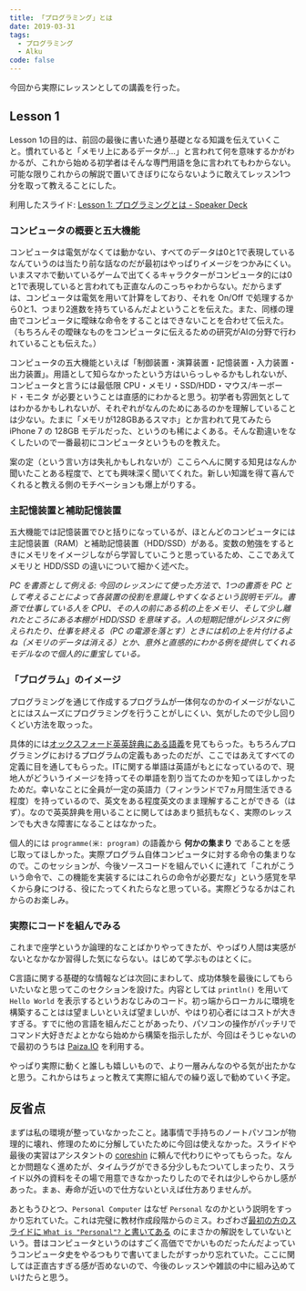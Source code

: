 ```yaml
---
title: 「プログラミング」とは
date: 2019-03-31
tags:
  - プログラミング
  - Alku
code: false
---
```

今回から実際にレッスンとしての講義を行った。

## Lesson 1

Lesson 1の目的は、前回の最後に書いた通り基礎となる知識を伝えていくこと。慣れていると「メモリ上にあるデータが…」と言われて何を意味するかがわかるが、これから始める初学者はそんな専門用語を急に言われてもわからない。可能な限りこれからの解説で置いてきぼりにならないように敢えてレッスン1つ分を取って教えることにした。

利用したスライド: [Lesson 1: プログラミングとは - Speaker Deck](https://speakerdeck.com/oldbigbuddha/lesson-1-puroguramingutoha)

### コンピュータの概要と五大機能

コンピュータは電気がなくては動かない、すべてのデータは0と1で表現しているなんていうのは当たり前な話なのだが最初はやっぱりイメージをつかみにくい。いまスマホで動いているゲームで出てくるキャラクターがコンピュータ的には0と1で表現していると言われても正直なんのこっちゃわからない。だからまずは、コンピュータは電気を用いて計算をしており、それを On/Off で処理するから0と1、つまり2進数を持ちているんだよということを伝えた。また、同様の理由でコンピュータに曖昧な命令をすることはできないことを合わせて伝えた。（もちろんその曖昧なものをコンピュータに伝えるための研究がAIの分野で行われていることも伝えた。）

コンピュータの五大機能といえば「制御装置・演算装置・記憶装置・入力装置・出力装置」。用語として知らなかったという方はいらっしゃるかもしれないが、コンピュータと言うには最低限 CPU・メモリ・SSD/HDD・マウス/キーボード・モニタ が必要ということは直感的にわかると思う。初学者も雰囲気としてはわかるかもしれないが、それぞれがなんのためにあるのかを理解していることは少ない。たまに「メモリが128GBあるスマホ」とか言われて見てみたら iPhone 7 の 128GB モデルだった、というのも稀によくある。そんな勘違いをなくしたいので一番最初にコンピュータというものを教えた。

案の定（という言い方は失礼かもしれないが）ここらへんに関する知見はなんか聞いたことある程度で、とても興味深く聞いてくれた。新しい知識を得て喜んでくれると教える側のモチベーションも爆上がりする。

### 主記憶装置と補助記憶装置

五大機能では記憶装置でひと括りになっているが、ほとんどのコンピュータには主記憶装置（RAM）と補助記憶装置（HDD/SSD）がある。変数の勉強をするときにメモリをイメージしながら学習していこうと思っているため、ここであえてメモリと HDD/SSD の違いについて細かく述べた。

*PC を書斎として例える: 今回のレッスンにて使った方法で、1つの書斎を PC として考えることによって各装置の役割を意識しやすくなるという説明モデル。書斎で仕事している人を CPU、その人の前にある机の上をメモリ、そして少し離れたところにある本棚が HDD/SSD を意味する。人の短期記憶がレジスタに例えられたり、仕事を終える（PC の電源を落とす）ときには机の上を片付けるよね（メモリのデータは消える）とか、意外と直感的にわかる例を提供してくれるモデルなので個人的に重宝している。*

### 「プログラム」のイメージ

プログラミングを通じて作成するプログラムが一体何なのかのイメージがないことにはスムーズにプログラミングを行うことがしにくい、気がしたので少し回りくどい方法を取っった。

具体的には[オックスフォード英英辞典にある語義](https://en.oxforddictionaries.com/definition/programme)を見てもらった。もちろんプログラミングにおけるプログラムの定義もあったのだが、ここではあえてすべての定義に目を通してもらった。ITに関する単語は英語がもとになっているので、現地人がどういうイメージを持ってその単語を割り当てたのかを知ってほしかったためだ。幸いなことに全員が一定の英語力（フィンランドで7ヵ月間生活できる程度）を持っているので、英文をある程度英文のまま理解することができる（はず）。なので英英辞典を用いることに関してはあまり抵抗もなく、実際のレッスンでも大きな障害になることはなかった。

個人的には `programme(米: program)` の語義から **何かの集まり** であることを感じ取ってほしかった。実際プログラム自体コンピュータに対する命令の集まりなので。このセッションが、今後ソースコードを組んでいくに連れて「これがこういう命令で、この機能を実装するにはこれらの命令が必要だな」という感覚を早くから身につける、役にたってくれたらなと思っている。実際どうなるかはこれからのお楽しみ。

### 実際にコードを組んでみる

これまで座学というか論理的なことばかりやってきたが、やっぱり人間は実感がないとなかなか習得した気にならない。はじめて学ぶものはとくに。

C言語に関する基礎的な情報などは次回にまわして、成功体験を最後にしてもらいたいなと思ってこのセクションを設けた。内容としては `println()` を用いて `Hello World` を表示するというおなじみのコード。初っ端からローカルに環境を構築することはは望ましいといえば望ましいが、やはり初心者にはコストが大きすぎる。すでに他の言語を組んだことがあったり、パソコンの操作がパッチリでコマンド大好きだよとかなら始めから構築を指示したが、今回はそうじゃないので最初のうちは [Paiza.IO](https://paiza.io/ja) を利用する。

やっぱり実際に動くと誰しも嬉しいもので、より一層みんなのやる気が出たかなと思う。これからはちょっと教えて実際に組んでの繰り返しで勧めていく予定。

## 反省点

まずは私の環境が整っていなかったこと。諸事情で手持ちのノートパソコンが物理的に壊れ、修理のために分解していたために今回は使えなかった。スライドや最後の実習はアシスタントの [coreshin](https://twitter.com/corekato) に頼んで代わりにやってもらった。なんとか問題なく進めたが、タイムラグができる分少しもたついてしまったり、スライド以外の資料をその場で用意できなかったりしたのでそれは少しやらかし感があった。まぁ、寿命が近いので仕方ないといえば仕方ありませんが。

あともうひとつ、`Personal Computer` はなぜ `Personal` なのかという説明をすっかり忘れていた。これは完璧に教材作成段階からのミス。わざわざ[最初の方のスライドに `What is "Personal"?` と書いてある](https://speakerdeck.com/oldbigbuddha/lesson-1-puroguramingutoha?slide=7) のにまさかの解説をしていないという。昔はコンピュータというのはすごく高価ででかいものだったんだよっていうコンピュータ史をやるつもりで書いてましたがすっかり忘れていた。ここに関しては正直古すぎる感が否めないので、今後のレッスンや雑談の中に組み込めていけたらと思う。
